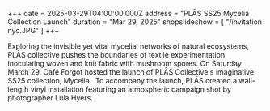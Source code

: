 +++
date = 2025-03-29T04:00:00.000Z
address = "PLĀS SS25 Mycelia Collection Launch"
duration = "Mar 29, 2025"
shopslideshow = [ "/invitation nyc.JPG" ]
+++

Exploring the invisible yet vital mycelial networks of natural ecosystems, PLĀS collective pushes the boundaries of textile experimentation inoculating woven and knit fabric with mushroom spores. On Saturday March 29, Café Forgot hosted the launch of PLĀS Collective's imaginative SS25 collection, Mycelia.  To accompany the launch, PLĀS created a wall-length vinyl installation featuring an atmospheric campaign shot by photographer Lula Hyers.
